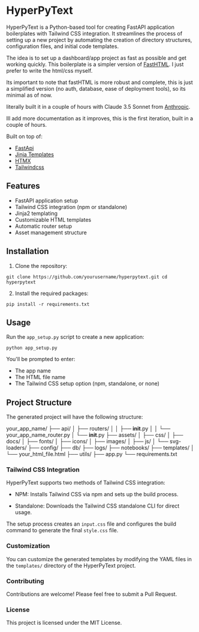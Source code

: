 # HyperPyText

HyperPyText is a Python-based tool for creating FastAPI application boilerplates with Tailwind CSS integration. It streamlines the process of setting up a new project by automating the creation of directory structures, configuration files, and initial code templates.

The idea is to set up a dashboard/app project as fast as possible and get working quickly. This boilerplate is a simpler version of [FastHTML](https://fastht.ml/). I just prefer to write the html/css myself.

Its important to note that fastHTML is more robust and complete, this is just a simplified version (no auth, database, ease of deployment tools), so its minimal as of now.

literally built it in a couple of hours with Claude 3.5 Sonnet from [Anthropic](https://www.anthropic.com/).

Ill add more documentation as it improves, this is the first iteration, built in a couple of hours.

Built on top of:
- [FastApi](https://fastapi.tiangolo.com/)
- [Jinja Templates](https://jinja.palletsprojects.com/en/3.1.x/templates/v)
- [HTMX](https://htmx.org/)
- [Tailwindcss](https://tailwindcss.com/)

## Features

- FastAPI application setup
- Tailwind CSS integration (npm or standalone)
- Jinja2 templating
- Customizable HTML templates
- Automatic router setup
- Asset management structure

## Installation

1. Clone the repository:

```
git clone https://github.com/yourusername/hyperpytext.git cd hyperpytext
```
2. Install the required packages:

```
pip install -r requirements.txt
```
## Usage

Run the `app_setup.py` script to create a new application:

```
python app_setup.py
```

You'll be prompted to enter:
- The app name
- The HTML file name
- The Tailwind CSS setup option (npm, standalone, or none)

## Project Structure

The generated project will have the following structure:

your_app_name/
├── api/
│   ├── routers/
│   │   ├── __init__.py
│   │   └── your_app_name_router.py
│   └── __init__.py
├── assets/
│   ├── css/
│   ├── docs/
│   ├── fonts/
│   ├── icons/
│   ├── images/
│   ├── js/
│   └── svg-loaders/
├── config/
├── db/
├── logs/
├── notebooks/
├── templates/
│   └── your_html_file.html
├── utils/
├── app.py
└── requirements.txt

### Tailwind CSS Integration
HyperPyText supports two methods of Tailwind CSS integration:

- NPM: Installs Tailwind CSS via npm and sets up the build process.

- Standalone: Downloads the Tailwind CSS standalone CLI for direct usage.

The setup process creates an ```input.css``` file and configures the build command to generate the final ```style.css``` file.

### Customization
You can customize the generated templates by modifying the YAML files in the ```templates/``` directory of the HyperPyText project.

### Contributing
Contributions are welcome! Please feel free to submit a Pull Request.

### License
This project is licensed under the MIT License.